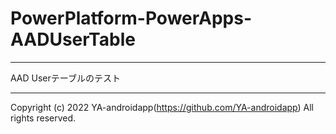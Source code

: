 # PowerPlatform-PowerApps-AADUserTable

---

AAD Userテーブルのテスト

---

Copyright (c) 2022 YA-androidapp(https://github.com/YA-androidapp) All rights reserved.

